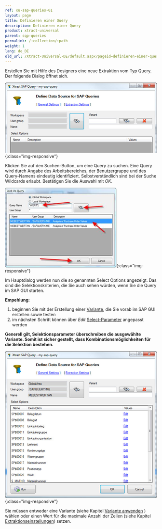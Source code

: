 ```yaml
---
ref: xu-sap-queries-01
layout: page
title: Definieren einer Query
description: Definieren einer Query
product: xtract-universal
parent: sqp-queries
permalink: /:collection/:path
weight: 1
lang: de_DE
old_url: /Xtract-Universal-DE/default.aspx?pageid=definieren-einer-query
---
```


Erstellen Sie mit Hilfe des Designers eine neue Extraktion vom Typ Query. Der folgende Dialog öffnet sich. 

![Define-Query-Extraction-Data-Source](/img/content/Define-Query-Extraction-Data-Source.jpg){:class="img-responsive"}


Klicken Sie auf den Suchen-Button, um eine Query zu suchen. Eine Query wird durch Angabe des Arbeitsbereiches, der Benutzergruppe und des Query-Namens eindeutig identifiziert. Selbstverständlich sind bei der Suche Wildcards erlaubt. Bestätigen Sie die Auswahl mit *OK*.

![Look-Up-Query](/img/content/Look-Up-Query.png){:class="img-responsive"}

Im Hauptdialog werden nun die so genannten Select Options angezeigt. Das sind die Selektionskriterien, die Sie auch sehen würden, wenn Sie die Query im SAP GUI starten.

**Empehlung:**
1. beginnen Sie mit der Erstellung einer [Variante](https://help.sap.com/doc/saphelp_dm40/4.0/de-DE/c0/980389e58611d194cc00a0c94260a5/content.htm?no_cache=true), die Sie vorab im SAP GUI erstellen sowie testen
2. im nächsten Schritt können über *Edit* [Select-Parameter](/select-options-fuellen
) angepasst werden

**Generell gilt, Selektionsparameter überschreiben die ausgewählte Variante. 
Somit ist sicher gestellt, dass Kombinationsmöglichkeiten für die Selektion bestehen.**<br>

![Define-Query-Extraction-Data-Source-Selected](/img/content/Define-Query-Extraction-Data-Source-Selected.jpg){:class="img-responsive"}

Sie müssen entweder eine Variante (siehe Kapitel [Variante anwenden](./varianten-anwenden) ) wählen oder einen Wert für die maximale Anzahl der Zeilen (siehe Kapitel [Extraktionseinstellungen](./extraktionseinstellungen_1)) setzen.
